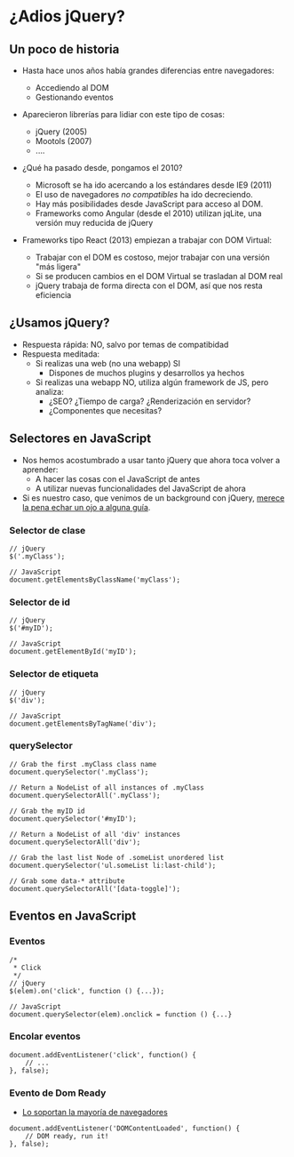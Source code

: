 # ¿Adios jQuery?



## Un poco de historia
- Hasta hace unos años había grandes diferencias entre navegadores:
  - Accediendo al DOM
  - Gestionando eventos

- Aparecieron librerías para lidiar con este tipo de cosas:
  - jQuery (2005)
  - Mootols (2007)
  - ....


- ¿Qué ha pasado desde, pongamos el 2010?
  - Microsoft se ha ido acercando a los estándares desde IE9 (2011)
  - El uso de navegadores *no compatibles* ha ido decreciendo.
  - Hay más posibilidades desde JavaScript para acceso al DOM.
  - Frameworks como Angular (desde el 2010) utilizan jqLite, una versión muy reducida de jQuery 


- Frameworks tipo React (2013) empiezan a trabajar con DOM Virtual:
  - Trabajar con el DOM es costoso, mejor trabajar con una versión "más ligera"
  - Si se producen cambios en el DOM Virtual se trasladan al DOM real
  - jQuery trabaja de forma directa con el DOM, así que nos resta eficiencia


## ¿Usamos jQuery?
- Respuesta rápida: NO, salvo por temas de compatibidad
- Respuesta meditada:
  - Si realizas una web (no una webapp) SI
    - Dispones de muchos plugins y desarrollos ya hechos
  - Si realizas una webapp NO, utiliza algún framework de JS, pero analiza:
    - ¿SEO? ¿Tiempo de carga? ¿Renderización en servidor? 
    - ¿Componentes que necesitas?



## Selectores en JavaScript
- Nos hemos acostumbrado a usar tanto jQuery que ahora toca volver a aprender:
  - A hacer las cosas con el JavaScript de antes
  - A utilizar nuevas funcionalidades del JavaScript de ahora
- Si es nuestro caso, que venimos de un background con jQuery, [merece la pena echar un ojo a alguna guía](https://toddmotto.com/is-it-time-to-drop-jquery-essentials-to-learning-javascript-from-a-jquery-background/).


### Selector de clase
```
// jQuery
$('.myClass');

// JavaScript
document.getElementsByClassName('myClass');
```


### Selector de id
```
// jQuery
$('#myID');

// JavaScript
document.getElementById('myID');
```


### Selector de etiqueta
```
// jQuery
$('div');

// JavaScript
document.getElementsByTagName('div');
```


### querySelector
```
// Grab the first .myClass class name
document.querySelector('.myClass');

// Return a NodeList of all instances of .myClass
document.querySelectorAll('.myClass');

// Grab the myID id
document.querySelector('#myID');

// Return a NodeList of all 'div' instances
document.querySelectorAll('div');

// Grab the last list Node of .someList unordered list
document.querySelector('ul.someList li:last-child');

// Grab some data-* attribute
document.querySelectorAll('[data-toggle]');
```


## Eventos en JavaScript


### Eventos
```
/*
 * Click
 */
// jQuery
$(elem).on('click', function () {...});

// JavaScript
document.querySelector(elem).onclick = function () {...}
```


### Encolar eventos
```
document.addEventListener('click', function() {
    // ...
}, false);
```


### Evento de Dom Ready
- [Lo soportan la mayoría de navegadores](http://caniuse.com/#search=DOMContentLoaded)
```
document.addEventListener('DOMContentLoaded', function() {
    // DOM ready, run it!
}, false);
```
